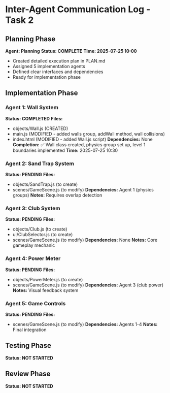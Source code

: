 # Inter-Agent Communication Log - Task 2

## Planning Phase
**Agent: Planning**
**Status: COMPLETE**
**Time: 2025-07-25 10:00**
- Created detailed execution plan in PLAN.md
- Assigned 5 implementation agents
- Defined clear interfaces and dependencies
- Ready for implementation phase

## Implementation Phase

### Agent 1: Wall System
**Status: COMPLETED**
**Files:**
- objects/Wall.js (CREATED)
- main.js (MODIFIED - added walls group, addWall method, wall collisions)
- index.html (MODIFIED - added Wall.js script)
**Dependencies:** None
**Completion:** ✅ Wall class created, physics group set up, level 1 boundaries implemented
**Time:** 2025-07-25 10:30

### Agent 2: Sand Trap System
**Status: PENDING**
**Files:**
- objects/SandTrap.js (to create)
- scenes/GameScene.js (to modify)
**Dependencies:** Agent 1 (physics groups)
**Notes:** Requires overlap detection

### Agent 3: Club System
**Status: PENDING**
**Files:**
- objects/Club.js (to create)
- ui/ClubSelector.js (to create)
- scenes/GameScene.js (to modify)
**Dependencies:** None
**Notes:** Core gameplay mechanic

### Agent 4: Power Meter
**Status: PENDING**
**Files:**
- objects/PowerMeter.js (to create)
- scenes/GameScene.js (to modify)
**Dependencies:** Agent 3 (club power)
**Notes:** Visual feedback system

### Agent 5: Game Controls
**Status: PENDING**
**Files:**
- scenes/GameScene.js (to modify)
**Dependencies:** Agents 1-4
**Notes:** Final integration

## Testing Phase
**Status: NOT STARTED**

## Review Phase
**Status: NOT STARTED**